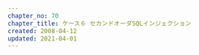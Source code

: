 ```yaml
---
chapter_no: 70
chapter_title: ケース６ セカンドオーダSQLインジェクション
created: 2008-04-12
updated: 2021-04-01
---
```


